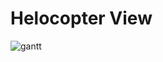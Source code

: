 # Helocopter View 

![gantt](https://www.mermaidchart.com/raw/c7820725-41bf-4045-93b6-4bf6db76c46e?theme=light&version=v0.1&format=svg)
